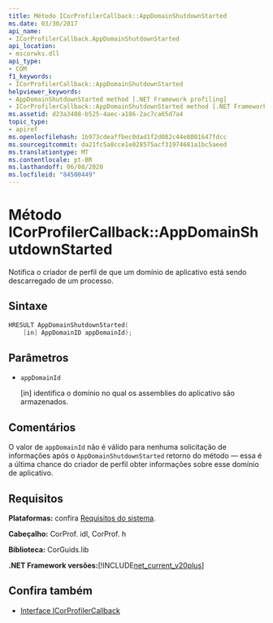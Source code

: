 ```yaml
---
title: Método ICorProfilerCallback::AppDomainShutdownStarted
ms.date: 03/30/2017
api_name:
- ICorProfilerCallback.AppDomainShutdownStarted
api_location:
- mscorwks.dll
api_type:
- COM
f1_keywords:
- ICorProfilerCallback::AppDomainShutdownStarted
helpviewer_keywords:
- AppDomainShutdownStarted method [.NET Framework profiling]
- ICorProfilerCallback::AppDomainShutdownStarted method [.NET Framework profiling]
ms.assetid: d23a3408-b525-4aec-a186-2ac7ca65d7a4
topic_type:
- apiref
ms.openlocfilehash: 1b973cdeaffbec0dad1f2d082c44e8001647fdcc
ms.sourcegitcommit: da21fc5a8cce1e028575acf31974681a1bc5aeed
ms.translationtype: MT
ms.contentlocale: pt-BR
ms.lasthandoff: 06/08/2020
ms.locfileid: "84500449"
---
```

# <a name="icorprofilercallbackappdomainshutdownstarted-method"></a>Método ICorProfilerCallback::AppDomainShutdownStarted
Notifica o criador de perfil de que um domínio de aplicativo está sendo descarregado de um processo.  
  
## <a name="syntax"></a>Sintaxe  
  
```cpp  
HRESULT AppDomainShutdownStarted(  
    [in] AppDomainID appDomainId);  
```  
  
## <a name="parameters"></a>Parâmetros

- `appDomainId`

  \[in] identifica o domínio no qual os assemblies do aplicativo são armazenados.

## <a name="remarks"></a>Comentários  
 O valor de `appDomainId` não é válido para nenhuma solicitação de informações após o `AppDomainShutdownStarted` retorno do método — essa é a última chance do criador de perfil obter informações sobre esse domínio de aplicativo.  
  
## <a name="requirements"></a>Requisitos  
 **Plataformas:** confira [Requisitos do sistema](../../get-started/system-requirements.md).  
  
 **Cabeçalho:** CorProf. idl, CorProf. h  
  
 **Biblioteca:** CorGuids.lib  
  
 **.NET Framework versões:**[!INCLUDE[net_current_v20plus](../../../../includes/net-current-v20plus-md.md)]  
  
## <a name="see-also"></a>Confira também

- [Interface ICorProfilerCallback](icorprofilercallback-interface.md)
